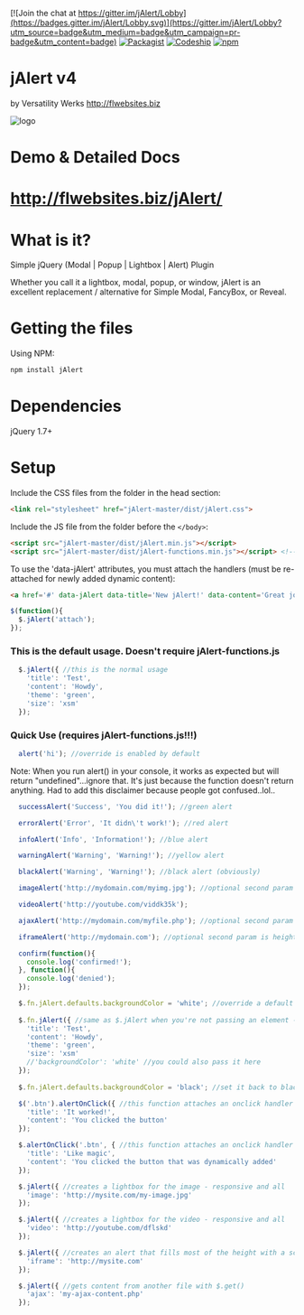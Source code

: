  [![Join the chat at https://gitter.im/jAlert/Lobby](https://badges.gitter.im/jAlert/Lobby.svg)](https://gitter.im/jAlert/Lobby?utm_source=badge&utm_medium=badge&utm_campaign=pr-badge&utm_content=badge)
 [![Packagist](https://img.shields.io/badge/License-MIT-blue.svg)](http://flwebsites.biz/jAlert/#license)
 [![Codeship](https://img.shields.io/badge/Build-Passing-green.svg)]()
 [![npm](https://img.shields.io/badge/NPM-v4.5.1-blue.svg)](https://npmjs.com/package/jAlert)
 
jAlert v4
======
by Versatility Werks http://flwebsites.biz

![logo](http://flwebsites.biz/jAlert/index-assets/img/logo.png)

Demo & Detailed Docs
=======
http://flwebsites.biz/jAlert/
===

What is it?
=======
Simple jQuery (Modal | Popup | Lightbox | Alert) Plugin

Whether you call it a lightbox, modal, popup, or window, jAlert is an excellent replacement / alternative for Simple Modal, FancyBox, or Reveal.

Getting the files
=======
Using NPM:
```html
npm install jAlert
```

Dependencies
=======
jQuery 1.7+

Setup
======
Include the CSS files from the folder in the head section:
```html
<link rel="stylesheet" href="jAlert-master/dist/jAlert.css">
```

Include the JS file from the folder before the `</body>`:
```html
<script src="jAlert-master/dist/jAlert.min.js"></script>
<script src="jAlert-master/dist/jAlert-functions.min.js"></script> <!-- COMPLETELY OPTIONAL -->
```

To use the 'data-jAlert' attributes, you must attach the handlers (must be re-attached for newly added dynamic content):
```html
<a href='#' data-jAlert data-title='New jAlert!' data-content='Great job!'>Click Me</a>
```
```javascript
$(function(){
  $.jAlert('attach');
});
```

### This is the default usage. Doesn't require jAlert-functions.js
```javascript   
  $.jAlert({ //this is the normal usage
    'title': 'Test',
    'content': 'Howdy',
    'theme': 'green',
    'size': 'xsm'
  });
```

### Quick Use (requires jAlert-functions.js!!!)
```javascript
  alert('hi'); //override is enabled by default 
```
Note: When you run alert() in your console, it works as expected but will return "undefined"...ignore that. It's just because the function doesn't return anything. Had to add this disclaimer because people got confused..lol..
```javascript
  successAlert('Success', 'You did it!'); //green alert
```
```javascript 
  errorAlert('Error', 'It didn\'t work!'); //red alert
```
```javascript 
  infoAlert('Info', 'Information!'); //blue alert
```
```javascript 
  warningAlert('Warning', 'Warning!'); //yellow alert
```
```javascript 
  blackAlert('Warning', 'Warning!'); //black alert (obviously)
```
```javascript 
  imageAlert('http://mydomain.com/myimg.jpg'); //optional second param is the image width (defaults to auto)
```
```javascript 
  videoAlert('http://youtube.com/viddk35k');
```
```javascript 
  ajaxAlert('http://mydomain.com/myfile.php'); //optional second param is onOpen callback which gets passed the instance of jAlert
```
```javascript 
  iframeAlert('http://mydomain.com'); //optional second param is height (defaults to fill the viewport height)
```
```javascript   
  confirm(function(){
    console.log('confirmed!');
  }, function(){
    console.log('denied');
  });
```
```javascript   
  $.fn.jAlert.defaults.backgroundColor = 'white'; //override a default setting
  
  $.fn.jAlert({ //same as $.jAlert when you're not passing an element - this alert will now have the white background color
    'title': 'Test',
    'content': 'Howdy',
    'theme': 'green',
    'size': 'xsm'
    //'backgroundColor': 'white' //you could also pass it here
  });
  
  $.fn.jAlert.defaults.backgroundColor = 'black'; //set it back to black
```
```javascript 
  $('.btn').alertOnClick({ //this function attaches an onclick handler to .btn and passes the options to jAlert
    'title': 'It worked!',
    'content': 'You clicked the button'
  });
```
```javascript   
  $.alertOnClick('.btn', { //this function attaches an onclick handler to the body for .btn and kicks off jAlert
    'title': 'Like magic',
    'content': 'You clicked the button that was dynamically added'
  });
```
```javascript   
  $.jAlert({ //creates a lightbox for the image - responsive and all
    'image': 'http://mysite.com/my-image.jpg'
  });
 ```
```javascript  
  $.jAlert({ //creates a lightbox for the video - responsive and all
    'video': 'http://youtube.com/dflskd'
  });
```
```javascript   
  $.jAlert({ //creates an alert that fills most of the height with a scrollable iframe
    'iframe': 'http://mysite.com'
  });
```
```javascript   
  $.jAlert({ //gets content from another file with $.get()
    'ajax': 'my-ajax-content.php'
  });
```
